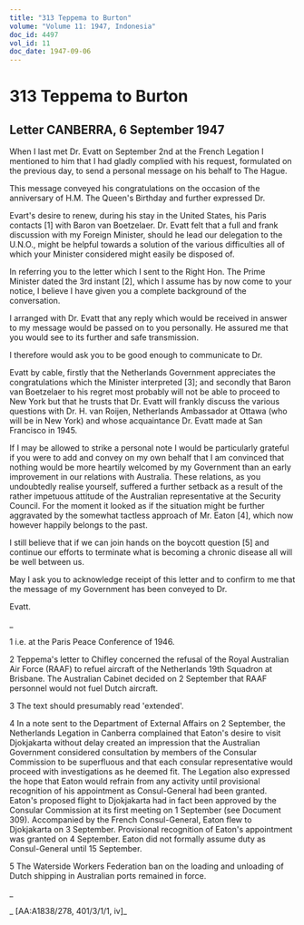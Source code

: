 ```yaml
---
title: "313 Teppema to Burton"
volume: "Volume 11: 1947, Indonesia"
doc_id: 4497
vol_id: 11
doc_date: 1947-09-06
---
```


# 313 Teppema to Burton

## Letter CANBERRA, 6 September 1947

When I last met Dr. Evatt on September 2nd at the French Legation I mentioned to him that I had gladly complied with his request, formulated on the previous day, to send a personal message on his behalf to The Hague.

This message conveyed his congratulations on the occasion of the anniversary of H.M. The Queen's Birthday and further expressed Dr.

Evart's desire to renew, during his stay in the United States, his Paris contacts [1] with Baron van Boetzelaer. Dr. Evatt felt that a full and frank discussion with my Foreign Minister, should he lead our delegation to the U.N.O., might be helpful towards a solution of the various difficulties all of which your Minister considered might easily be disposed of.

In referring you to the letter which I sent to the Right Hon. The Prime Minister dated the 3rd instant [2], which I assume has by now come to your notice, I believe I have given you a complete background of the conversation.

I arranged with Dr. Evatt that any reply which would be received in answer to my message would be passed on to you personally. He assured me that you would see to its further and safe transmission.

I therefore would ask you to be good enough to communicate to Dr.

Evatt by cable, firstly that the Netherlands Government appreciates the congratulations which the Minister interpreted [3]; and secondly that Baron van Boetzelaer to his regret most probably will not be able to proceed to New York but that he trusts that Dr. Evatt will frankly discuss the various questions with Dr. H. van Roijen, Netherlands Ambassador at Ottawa (who will be in New York) and whose acquaintance Dr. Evatt made at San Francisco in 1945.

If I may be allowed to strike a personal note I would be particularly grateful if you were to add and convey on my own behalf that I am convinced that nothing would be more heartily welcomed by my Government than an early improvement in our relations with Australia. These relations, as you undoubtedly realise yourself, suffered a further setback as a result of the rather impetuous attitude of the Australian representative at the Security Council. For the moment it looked as if the situation might be further aggravated by the somewhat tactless approach of Mr. Eaton [4], which now however happily belongs to the past.

I still believe that if we can join hands on the boycott question [5] and continue our efforts to terminate what is becoming a chronic disease all will be well between us.

May I ask you to acknowledge receipt of this letter and to confirm to me that the message of my Government has been conveyed to Dr.

Evatt.

_

1 i.e. at the Paris Peace Conference of 1946.

2 Teppema's letter to Chifley concerned the refusal of the Royal Australian Air Force (RAAF) to refuel aircraft of the Netherlands 19th Squadron at Brisbane. The Australian Cabinet decided on 2 September that RAAF personnel would not fuel Dutch aircraft.

3 The text should presumably read 'extended'.

4 In a note sent to the Department of External Affairs on 2 September, the Netherlands Legation in Canberra complained that Eaton's desire to visit Djokjakarta without delay created an impression that the Australian Government considered consultation by members of the Consular Commission to be superfluous and that each consular representative would proceed with investigations as he deemed fit. The Legation also expressed the hope that Eaton would refrain from any activity until provisional recognition of his appointment as Consul-General had been granted. Eaton's proposed flight to Djokjakarta had in fact been approved by the Consular Commission at its first meeting on 1 September (see Document 309). Accompanied by the French Consul-General, Eaton flew to Djokjakarta on 3 September. Provisional recognition of Eaton's appointment was granted on 4 September. Eaton did not formally assume duty as Consul-General until 15 September.

5 The Waterside Workers Federation ban on the loading and unloading of Dutch shipping in Australian ports remained in force.

_

_ [AA:A1838/278, 401/3/1/1, iv]_
